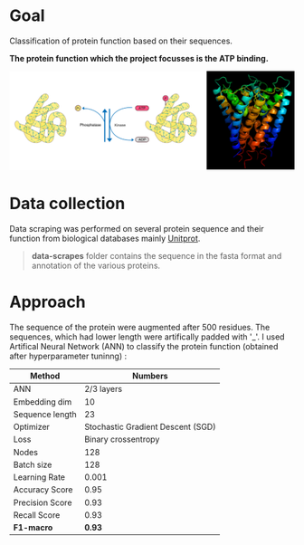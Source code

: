 # Goal
Classification of protein function based on their sequences. 

**The protein function  which the project focusses is the ATP binding.**

![Protein phosphorylation ](./picture/title.png)

# Data collection

Data scraping was performed on several protein sequence and their function from biological databases mainly [Unitprot](https://www.uniprot.org/uniprot/P03960).

>**data-scrapes** folder contains the sequence in the fasta format and annotation of the various proteins.

# Approach 
The sequence of the protein were augmented after 500 residues. The sequences, which had lower length were artifically padded with '_'.
I used Artifical Neural Network (ANN) to classify the protein function (obtained after hyperparameter tuninng) :  

|     Method    |   Numbers
| ------------- | ------------- |
|      ANN    | 2/3  layers |
| Embedding dim  | 10      |
| Sequence length | 23 |
| Optimizer     | Stochastic Gradient Descent (SGD)   |
| Loss | Binary crossentropy | 
| Nodes | 128|
|Batch size | 128 |
|Learning Rate | 0.001 |
|Accuracy Score | 0.95 |
|Precision Score | 0.93|
|Recall Score | 0.93|
|**F1-macro**| **0.93**|


